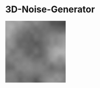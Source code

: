 # 3D-Noise-Generator
![alt text](https://github.com/donscara/3D-Noise-Generator/blob/main/2020-12-27%2000.01.25%20127.0.0.1%20447c652f8147.jpg)
